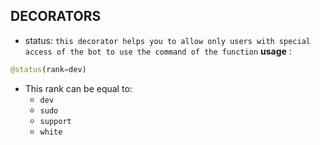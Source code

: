 ## DECORATORS
+ status: ```this decorator helps you to allow only users with special access of the bot to use the command of the function```
**usage** :
```python
@status(rank=dev)
```
- This rank can be equal to:
    - ```dev```
    - ```sudo```
    - ```support```
    - ```white```

